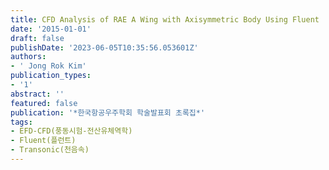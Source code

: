 ```yaml
---
title: CFD Analysis of RAE A Wing with Axisymmetric Body Using Fluent
date: '2015-01-01'
draft: false
publishDate: '2023-06-05T10:35:56.053601Z'
authors:
- ' Jong Rok Kim'
publication_types:
- '1'
abstract: ''
featured: false
publication: '*한국항공우주학회 학술발표회 초록집*'
tags:
- EFD-CFD(풍동시험-전산유체역학)
- Fluent(플런트)
- Transonic(천음속)
---
```


